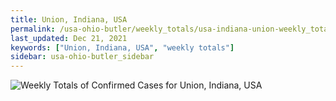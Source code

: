 ```yaml
---
title: Union, Indiana, USA
permalink: /usa-ohio-butler/weekly_totals/usa-indiana-union-weekly_totals.html
last_updated: Dec 21, 2021
keywords: ["Union, Indiana, USA", "weekly totals"]
sidebar: usa-ohio-butler_sidebar
---
```


![Weekly Totals of Confirmed Cases for Union, Indiana, USA](/covid_tracker/images/graphs/usa-indiana-union-weekly_totals_graph.png)

